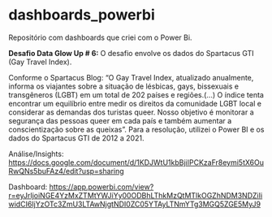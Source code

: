 # dashboards_powerbi

Repositório com dashboards que criei com o Power Bi.

**Desafio Data Glow Up # 6:**  O desafio envolve os dados do Spartacus GTI (Gay Travel Index).

Conforme o Spartacus Blog: “O Gay Travel Index, atualizado anualmente, informa os viajantes sobre a situação de lésbicas, gays, bissexuais e transgêneros (LGBT) em um total de 202 países e regiões.(...) O índice tenta encontrar um equilíbrio entre medir os direitos da comunidade LGBT local e considerar as demandas dos turistas queer. Nosso objetivo é monitorar a segurança das pessoas queer em cada país e também aumentar a conscientização sobre as queixas”.
Para a resolução, utilizei o Power BI e os dados do Spartacus GTI de 2012 a 2021.

Análise/Insights: https://docs.google.com/document/d/1KDJWtU1kbBjiIPCKzaFr8eymi5tX6OuRwQNs5buFAz4/edit?usp=sharing

Dashboard: https://app.powerbi.com/view?r=eyJrIjoiNGE4YzMxZTMtYWJiYy00ODBhLThkMzQtMTlkOGZhNDM3NDZiIiwidCI6IjYzOTc3ZmU3LTAwNjgtNDI0ZC05YTAyLTNmYTg3MGQ5ZGE5MyJ9
